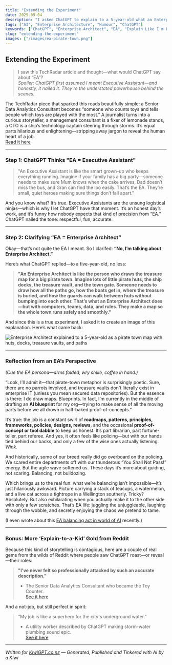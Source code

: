 ```yaml
---
title: "Extending the Experiment"
date: 2025-09-04
description: "I asked ChatGPT to explain to a 5-year-old what an Enterprise Architect does. Chaos, Lego, and pirate towns ensued."
tags: ["AI", "Enterprise Architecture", "Humour", "ChatGPT"]
keywords: ["ChatGPT", "Enterprise Architect", "EA", "Explain Like I'm Five", "TechRadar"]
slug: "extending-the-experiment"
images: ["/images/ea-pirate-town.png"]
---
```


## Extending the Experiment

> I saw this TechRadar article and thought—what would ChatGPT say about “EA”?  
> *Spoiler: ChatGPT first assumed I meant Executive Assistant—and honestly, it nailed it. They're the understated powerhouse behind the scenes.*

The TechRadar piece that sparked this reads beautifully simple: a Senior Data Analytics Consultant becomes “someone who counts toys and tells people which toys are played with the most.” A journalist turns into a curious storyteller, a management consultant is a fixer of lemonade stands, a CTO is a ship’s technology captain steering through storms. It’s equal parts hilarious and enlightening—stripping away jargon to reveal the human heart of a job.  
[Read it here](https://www.techradar.com/ai-platforms-assistants/chatgpt/i-tried-asking-chatgpt-to-explain-my-job-to-a-five-year-old-and-heres-its-hilarious-response?utm_source=chatgpt.com)

---

### Step 1: ChatGPT Thinks "EA = Executive Assistant"

> "An Executive Assistant is like the smart grown-up who keeps everything running. Imagine if your family has a big party—someone needs to make sure Mum knows when the cake arrives, Dad doesn’t miss the bus, and Gran can find the loo easily. That’s the EA. They’re small, quiet heroes making sure things don’t fall apart."

And you know what? It’s true. Executive Assistants are the unsung logistical ninjas—which is why I let ChatGPT have that moment. It’s an honest day’s work, and it’s funny how nobody expects that kind of precision from “EA.” ChatGPT nailed the tone: respectful, fun, accurate.

---

### Step 2: Clarifying “EA = Enterprise Architect”

Okay—that’s not quite the EA I meant. So I clarifed: **“No, I’m talking about Enterprise Architect.”**

Here’s what ChatGPT replied—to a five-year-old, no less:

> **"An Enterprise Architect is like the person who draws the treasure map for a big pirate town. Imagine lots of little pirate huts, the ship docks, the treasure vault, and the town gate. Someone needs to draw how all the paths go, how the boats get in, where the treasure is buried, and how the guards can walk between huts without bumping into each other. That’s what an Enterprise Architect does—but with computers, teams, data, and rules. They make a map so the whole town runs safely and smoothly."**

And since this is a true experiment, I asked it to create an image of this explanation. Here’s what came back:

![Enterprise Architect explained to a 5-year-old as a pirate town map with huts, docks, treasure vaults, and paths](/images/ea-pirate-town.png)

---

### Reflection from an EA’s Perspective

*(Cue the EA persona—arms folded, wry smile, coffee in hand.)*

“Look, I’ll admit it—that pirate-town metaphor is surprisingly poetic. Sure, there are no parrots involved, and treasure vaults don't literally exist in enterprise IT (unless you mean secured data repositories). But the essence is there: I do draw maps. Blueprints. In fact, I’m currently in the middle of drafting an **AI blueprint** for my org—trying to make sense of all the moving parts before we all drown in half-baked proof-of-concepts.”

It’s true: the job is a constant swirl of **roadmaps, patterns, principles, frameworks, policies, designs, reviews**, and the occasional **proof-of-concept or tool dabble** to keep us honest. It’s part librarian, part fortune-teller, part referee. And yes, it often feels like policing—but with our hands tied behind our backs, and only a few of the wise ones actually listening. *Wink.*

And historically, some of our breed really did go overboard on the policing. We scared entire departments off with our thunderous “You Shall Not Pass!” energy. But the agile wave softened us. These days it’s more about guiding, not scaring. Balancing, not bulldozing. 

Which brings us to the real fun: what we’re balancing isn’t impossible—it’s just hilariously awkward. Picture carrying a stack of teacups, a watermelon, and a live cat across a tightrope in a Wellington southerly. Tricky? Absolutely. But also exhilarating when you actually make it to the other side with only a few scratches. That’s EA life: juggling the unjuggleable, laughing through the wobble, and secretly enjoying the chaos we pretend to tame.

(I even wrote about this [EA balancing act in world of AI](https://www.kiwigpt.co.nz/posts/20240612-ea-and-ai/) recently.)

---

### Bonus: More ‘Explain-to-a-Kid’ Gold from Reddit

Because this kind of storytelling is contagious, here are a couple of real gems from the wilds of Reddit where people saw ChatGPT roast—or reveal—their roles:

> **"I've never felt so professionally attacked by such an accurate description."**  
> - The Senior Data Analytics Consultant who became the Toy Counter.  
> [See it here](https://www.reddit.com/r/ChatGPT/comments/1mjdyvl/i_asked_chatgpt_to_explain_my_job_to_a_5yearold/?utm_source=chatgpt.com)

And a not-job, but still perfect in spirit:

> “My job is like a superhero for the city's underground water.”  
> - A utility worker described by ChatGPT making storm-water plumbing sound epic.  
> [See it here](https://www.reddit.com/r/ChatGPT/comments/1mjdyvl/i_asked_chatgpt_to_explain_my_job_to_a_5yearold/?utm_source=chatgpt.com)

---

*Written for [KiwiGPT.co.nz](https://kiwigpt.co.nz) — Generated, Published and Tinkered with AI by a Kiwi*